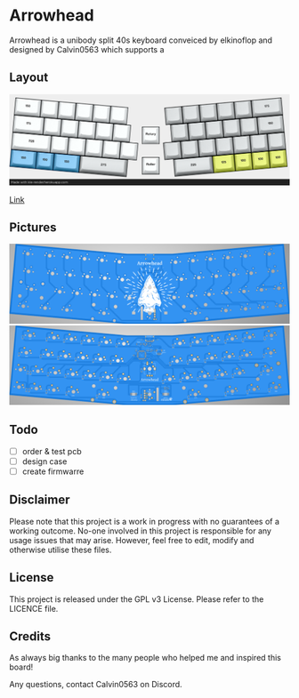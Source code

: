 # Arrowhead

Arrowhead is a unibody split 40s keyboard conveiced by elkinoflop and designed by Calvin0563 which supports a 

## Layout

![](https://github.com/calvin-mcd/Arrowhead/blob/main/Images/KLE.png)

[Link](http://www.keyboard-layout-editor.com/#/gists/66c4b4fb5077b0d736d35edbd842b4aa)

## Pictures

![](https://github.com/calvin-mcd/Arrowhead/blob/main/Images/top.png)
![](https://github.com/calvin-mcd/Arrowhead/blob/main/Images/bottom.png)

## Todo

- [ ] order & test pcb
- [ ] design case
- [ ] create firmwarre

## Disclaimer

Please note that this project is a work in progress with no guarantees of a working outcome. No-one involved in this project is responsible for any usage issues that may arise. However, feel free to edit, modify and otherwise utilise these files.

## License

This project is released under the GPL v3 License. Please refer to the LICENCE file.

## Credits

As always big thanks to the many people who helped me and inspired this board!

Any questions, contact Calvin0563 on Discord. 